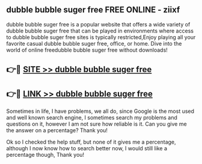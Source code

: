 ## dubble bubble suger free FREE ONLINE - ziixf

dubble bubble suger free is a popular website that offers a wide variety of dubble bubble suger free that can be played in environments where access to dubble bubble suger free sites is typically restricted,Enjoy playing all your favorite casual dubble bubble suger free, office, or home. Dive into the world of online freedubble bubble suger free without downloads!

## 👉🔴 [SITE >> dubble bubble suger free](http://news.freeplayer.one?title=dubble_bubble_suger_free&ref=FRRE)

## 👉🔴 [LINK >> dubble bubble suger free](http://news.freeplayer.one?title=dubble_bubble_suger_free&ref=FREE)

Sometimes in life, I have problems, we all do, since Google is the most used and well known search engine, I sometimes search my problems and questions on it, however I am not sure how reliable is it. Can you give me the answer on a percentage? Thank you!

Ok so I checked the help stuff, but none of it gives me a percentage, although I now know how to search better now, I would still like a percentage though, Thank you!